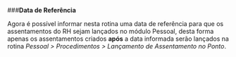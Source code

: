 ###**Data de Referência**

Agora é possível informar nesta rotina uma data de referência para que os assentamentos do RH sejam lançados no módulo Pessoal, desta forma apenas os assentamentos criados **após** a data informada serão lançados na rotina *Pessoal > Procedimentos > Lançamento de Assentamento no Ponto*.


